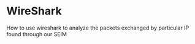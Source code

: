 # WireShark
How to use wireshark to analyze the packets exchanged by particular IP found through our SEIM
